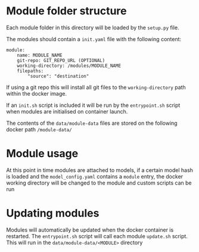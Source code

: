 # Module folder structure
Each module folder in this directory will be loaded by the `setup.py` file.

The modules should contain a `init.yaml` file with the following content:

```
module:
    name: MODULE_NAME
    git-repo: GIT_REPO_URL (OPTIONAL)
    working-directory: /modules/MODULE_NAME
    filepaths:
        "source": "destination"
```

If using a git repo this will install all git files to the `working-directory` path within the docker image.

If an `init.sh` script is included it will be run by the `entrypoint.sh` script when modules are initialised on container launch.

The contents of the `data/module-data` files are stored on the following docker path `/module-data/`

# Module usage
At this point in time modules are attached to models, if a certain model hash is loaded and the `model_config.yaml` contains a `module` entry,
the docker working directory will be changed to the module and custom scripts can be run

# Updating modules
Modules will automatically be updated when the docker container is restarted. The `entrypoint.sh` script will call each module `update.sh` script.
This will run in the `data/module-data/<MODULE>` directory